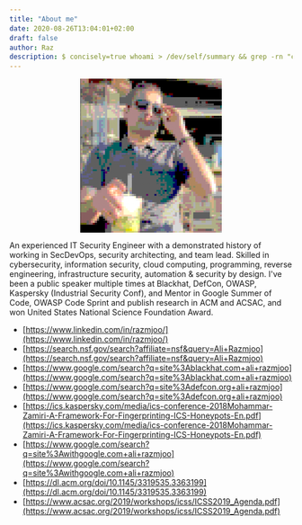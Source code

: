 ```yaml
---
title: "About me"
date: 2020-08-26T13:04:01+02:00
draft: false
author: Raz
description: $ concisely=true whoami > /dev/self/summary && grep -rn "cyber security" /dev/self/summary
---
```



<img src="/images/me.png" style=" width: 50%; display: block; margin-left: auto; margin-right: auto;"></img>

An experienced IT Security Engineer with a demonstrated history of working in SecDevOps, security architecting, and team lead. Skilled in cybersecurity, information security, cloud computing, programming, reverse engineering, infrastructure security, automation & security by design. I've been a public speaker multiple times at Blackhat, DefCon, OWASP, Kaspersky (Industrial Security Conf), and Mentor in Google Summer of Code, OWASP Code Sprint and publish research in ACM and ACSAC, and won United States National Science Foundation Award.

* [https://www.linkedin.com/in/razmjoo/](https://www.linkedin.com/in/razmjoo/)
* [https://search.nsf.gov/search?affiliate=nsf&query=Ali+Razmjoo](https://search.nsf.gov/search?affiliate=nsf&query=Ali+Razmjoo)
* [https://www.google.com/search?q=site%3Ablackhat.com+ali+razmjoo](https://www.google.com/search?q=site%3Ablackhat.com+ali+razmjoo)
* [https://www.google.com/search?q=site%3Adefcon.org+ali+razmjoo](https://www.google.com/search?q=site%3Adefcon.org+ali+razmjoo) 
* [https://ics.kaspersky.com/media/ics-conference-2018Mohammar-Zamiri-A-Framework-For-Fingerprinting-ICS-Honeypots-En.pdf](https://ics.kaspersky.com/media/ics-conference-2018Mohammar-Zamiri-A-Framework-For-Fingerprinting-ICS-Honeypots-En.pdf)
* [https://www.google.com/search?q=site%3Awithgoogle.com+ali+razmjoo](https://www.google.com/search?q=site%3Awithgoogle.com+ali+razmjoo)
* [https://dl.acm.org/doi/10.1145/3319535.3363199](https://dl.acm.org/doi/10.1145/3319535.3363199)
* [https://www.acsac.org/2019/workshops/icss/ICSS2019_Agenda.pdf](https://www.acsac.org/2019/workshops/icss/ICSS2019_Agenda.pdf)
